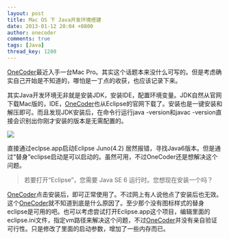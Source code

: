 ```yaml
---
layout: post
title: Mac OS 下 Java开发环境搭建
date: 2013-01-12 20:04 +0800
author: onecoder
comments: true
tags: [Java]
thread_key: 1280
---
```

<a href="http://www.coderli.com">OneCoder</a>最近入手一台Mac Pro。其实这个话题本来没什么可写的。但是考虑确实自己开始是不知道的，哪怕是一丁点的收获，也应该记录下来。

其实Java开发环境无非就是安装JDK，安装IDE，配置环境变量。JDK自然从官网下载Mac版的，IDE，<a href="http://www.coderli.com">OneCoder</a>也从Eclipse的官网下载了。安装也是一键安装和解压即可。而且发现JDK安装后，在命令行运行java -version和javac -version直接会识别出你刚才安装的版本是无需配置的。

![](http://onecoder.qiniudn.com/8wuliao/CyOUVsXx/11JWWn.jpg)

直接通过eclpse.app启动Eclipse Juno(4.2) 居然报错，寻找Java6版本。但是通过&ldquo;替身&rdquo;eclipse启动是可以启动的。虽然可用，不过OneCoder还是想解决这个问题。
<blockquote>
	<p>
		若要打开&ldquo;Eclipse&rdquo;，您需要 Java SE 6 运行时。您想现在安装一个吗？</p>
</blockquote>

<a href="http://www.coderli.com">OneCoder</a>点击安装后，即可正常使用了。不过网上有人说他点了安装后也无效。这个<a href="http://www.coderli.com">OneCoder</a>就不知道到底是什么原因了。至少那个没有图标样式的替身eclipse是可用的吧。也可以考虑尝试打开Eclipse.app这个项目，编辑里面的eclipse.ini文件，指定vm路径来解决这个问题，不过<a href="http://www.coderli.com">OneCoder</a>并没有亲自验证可行性。只是修改了里面的启动参数，增加了一些内存而已。

